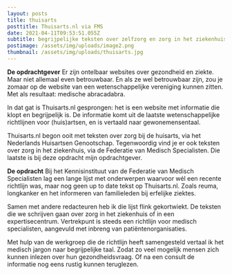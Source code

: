```yaml
---
layout: posts
title: thuisarts
posttitle: Thuisarts.nl via FMS
date: 2021-04-11T09:53:51.055Z
subtitle: begrijpelijke teksten over zelfzorg en zorg in het ziekenhuis
postimage: /assets/img/uploads/image2.png
thumbnail: /assets/img/uploads/thuisarts.jpg
---
```

**De opdrachtgever**
Er zijn ontelbaar websites over gezondheid en ziekte. Maar niet allemaal even betrouwbaar. En als ze wel betrouwbaar zijn, zou je zomaar op de website van een wetenschappelijke vereniging kunnen zitten. Met als resultaat: medische abracadabra. 

In dat gat is Thuisarts.nl gesprongen: het is een website met informatie die klopt en begrijpelijk is. De informatie komt uit de laatste wetenschappelijke richtlijnen voor (huis)artsen, en is vertaald naar gewonemensentaal.

Thuisarts.nl begon ooit met teksten over zorg bij de huisarts, via het Nederlands Huisartsen Genootschap. Tegenwoordig vind je er ook teksten over zorg in het ziekenhuis, via de Federatie van Medisch Specialisten. Die laatste is bij deze opdracht mijn opdrachtgever.

**De opdracht**
Bij het Kennisinstituut van de Federatie van Medisch Specialisten lag een lange lijst met onderwerpen waarvoor wél een recente richtlijn was, maar nog geen up to date tekst op Thuisarts.nl. Zoals reuma, longkanker en het informeren van familieleden bij erfelijke ziektes.

Samen met andere redacteuren heb ik die lijst flink gekortwiekt. De teksten die we schrijven gaan over zorg in het ziekenhuis of in een expertisecentrum. Vertrekpunt is steeds een richtlijn voor medisch specialisten, aangevuld met inbreng van patiëntenorganisaties.

Met hulp van de werkgroep die de richtlijn heeft samengesteld vertaal ik het medisch jargon naar begrijpelijke taal. Zodat zo veel mogelijk mensen zich kunnen inlezen over hun gezondheidsvraag. Of na een consult de informatie nog eens rustig kunnen teruglezen.